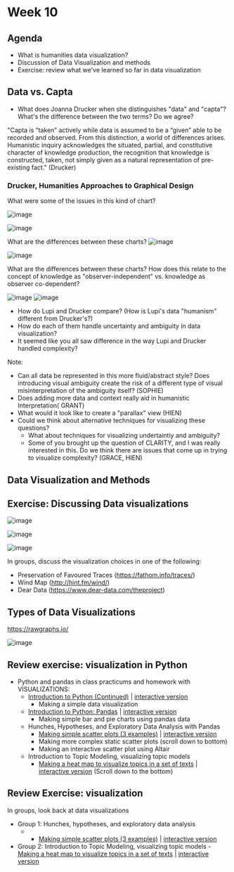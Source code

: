 # Week 10



## Agenda
- What is humanities data visualization?
- Discussion of Data Visualization and methods
- Exercise: review what we've learned so far in data visualization



## Data vs. Capta

- What does Joanna Drucker when she distinguishes "data" and "capta"? What's the difference between the two terms? Do we agree?


"Capta is “taken” actively while data is assumed to be a “given”able to be recorded and observed. From this distinction, a world ofdifferences arises. Humanistic inquiry acknowledges the situated,partial, and constitutive character of knowledge production, therecognition that knowledge is constructed, taken, not simply givenas a natural representation of pre-existing fact." (Drucker)



### Drucker, Humanities Approaches to Graphical Design

What were some of the issues in this kind of chart?

![image](../images/Drucker1.png)


![image](../images/Drucker4.png)



What are the differences between these charts?
![image](../images/Drucker2.png)


![image](../images/Drucker3.jpg)



What are the differences between these charts? How does this relate to the concept of knowledge as "observer-independent" vs. knowledge as observer co-dependent?

![image](../images/Drucker-snow.png) ![image](../images/Drucker-snow2.png)


- How do Lupi and Drucker compare? (How is Lupi's data "humanism" different from Drucker's?)
- How do each of them handle uncertainty and ambiguity in data visualization?
- It seemed like you all saw difference in the way Lupi and Drucker handled complexity?

Note: 
 - Can all data be represented in this more fluid/abstract style? Does introducing visual ambiguity create the risk of a different type of visual misinterpretation of the ambiguity itself? (SOPHIE)
- Does adding more data and context really aid in humanistic Interpretation( GRANT)
- What would it look like to create a "parallax" view (HIEN)
- Could we think about alternative techniques for visualizing these questions?
	- What about techniques for visualizing undertaintiy and ambiguity? 
	- Some of you brought up the question of CLARITY, and I was really interested in this. Do we think there are issues that come up in trying to visualize complexity? (GRACE, HIEN)



## Data Visualization and Methods



## Exercise: Discussing Data visualizations


![image](../images/DuBois1.jpg)


![image](../images/DuBois2.png)


![image](../images/DuBois3.png)



In groups, discuss the visualization choices in one of the following:

- Preservation of Favoured Traces (https://fathom.info/traces/)
- Wind Map (http://hint.fm/wind/)
- Dear Data (https://www.dear-data.com/theproject)


## Types of Data Visualizations

https://rawgraphs.io/

![image](../images/rawgraphs.png)



## Review exercise: visualization in Python

- Python and pandas in class practicums and homework with VISUALIZATIONS:
	- [Introduction to Python (Continued)](https://github.com/sceckert/IntroDHSpring2021/blob/main/_week4/introduction-to-python-continued.ipynb) | [interactive version](https://mybinder.org/v2/gh/sceckert/introdhspring2021/main?urlpath=lab/tree/_week4/introduction-to-python-continued.ipynb) 
		- Making a simple data visualization
	- [Introduction to Python: Pandas](https://github.com/sceckert/IntroDHSpring2021/blob/main/_week5/python-continued.ipynb) | [interactive version](https://mybinder.org/v2/gh/sceckert/introdhspring2021/main?urlpath=lab/tree/_week5/python-continued.ipynb)
		- Making simple bar and pie charts using pandas data
	- Hunches, Hypotheses, and Exploratory Data Analysis with Pandas
		- [Making simple scatter plots (3 examples)](https://github.com/sceckert/IntroDHSpring2021/blob/main/_week7/exploratory-data-analysis-with-pandas.ipynb) | [interactive version](https://mybinder.org/v2/gh/sceckert/introdhspring2021/main?urlpath=lab/tree/_week7/exploratory-data-analysis-with-pandas.ipynb)
		- Making more complex static scatter plots (scroll down to bottom)
		- Making an interactive scatter plot using Altair
	- Introduction to Topic Modeling, visualizing topic models
		- [Making a heat map to visualize topics in a set of texts](https://github.com/sceckert/IntroDHSpring2021/blob/main/_week9/introduction-to-topic-modeling.ipynb) | [interactive version](https://mybinder.org/v2/gh/sceckert/introdhspring2021/main?urlpath=lab/tree/_week9/introduction-to-topic-modeling.ipynb) (Scroll down to the bottom)


## Review Exercise: visualization 

In groups, look back at data visualizations 

- Group 1:  Hunches, hypotheses, and exploratory data analysis
	- - [Making simple scatter plots (3 examples)](https://github.com/sceckert/IntroDHSpring2021/blob/main/_week7/exploratory-data-analysis-with-pandas.ipynb) | [interactive version](https://mybinder.org/v2/gh/sceckert/introdhspring2021/main?urlpath=lab/tree/_week7/exploratory-data-analysis-with-pandas.ipynb)
-  Group 2: Introduction to Topic Modeling, visualizing topic models
		- [Making a heat map to visualize topics in a set of texts](https://github.com/sceckert/IntroDHSpring2021/blob/main/_week9/introduction-to-topic-modeling.ipynb) | [interactive version](https://mybinder.org/v2/gh/sceckert/introdhspring2021/main?urlpath=lab/tree/_week9/introduction-to-topic-modeling.ipynb)